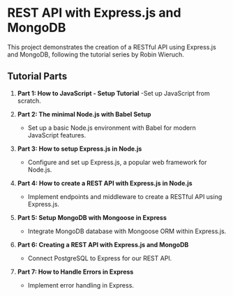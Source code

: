 # REST API with Express.js and MongoDB

This project demonstrates the creation of a RESTful API using Express.js and MongoDB, following the tutorial series by Robin Wieruch.

## Tutorial Parts

1. **Part 1: How to JavaScript - Setup Tutorial**
   -Set up JavaScript from scratch.

2. **Part 2: The minimal Node.js with Babel Setup**
   - Set up a basic Node.js environment with Babel for modern JavaScript features.

3. **Part 3: How to setup Express.js in Node.js**
   - Configure and set up Express.js, a popular web framework for Node.js.

4. **Part 4: How to create a REST API with Express.js in Node.js**
   - Implement endpoints and middleware to create a RESTful API using Express.js.

5. **Part 5: Setup MongoDB with Mongoose in Express**
   - Integrate MongoDB database with Mongoose ORM within Express.js.

6. **Part 6: Creating a REST API with Express.js and MongoDB**
   - Connect PostgreSQL to Express for our REST API.

7. **Part 7: How to Handle Errors in Express**
   - Implement error handling in Express.